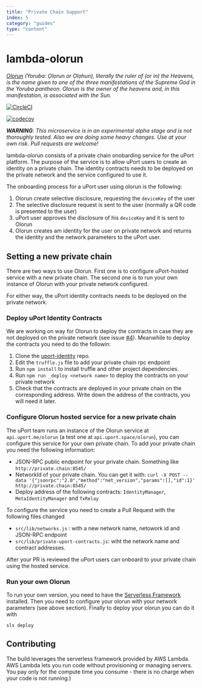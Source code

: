 ```yaml
---
title: "Private Chain Support"
index: 5
category: "guides"
type: "content"
---
```


# lambda-olorun

_[Olorun](https://en.wikipedia.org/wiki/Olorun) (Yoruba: Ọlọrun or Ọlọhun), literally the ruler of (or in) the Heavens, is the name given to one of the three manifestations of the Supreme God in the Yoruba pantheon. Olorun is the owner of the heavens and, in this manifestation, is associated with the Sun._

[![CircleCI](https://circleci.com/gh/uport-project/lambda-olorun.svg?style=svg)](https://circleci.com/gh/uport-project/lambda-olorun)

[![codecov](https://codecov.io/gh/uport-project/lambda-olorun/branch/master/graph/badge.svg)](https://codecov.io/gh/uport-project/lambda-olorun)

_**WARNING**: This microservice is in an experimental alpha stage and is not thoroughly tested. Also we are doing some heavy changes. Use at your own risk. Pull requests are welcome!_


lambda-olorun consists of a private chain onobarding service for the uPort platform. The purpose of the service is to allow uPort users to create an identity on a private chain. The identity contracts needs to be deployed on the private network and the service configured to use it. 

The onboarding process for a uPort user using olorun is the following:
1. Olorun create selective disclosure, requesting the `deviceKey` of the user
2. The selective disclosure request is sent to the user (normally a QR code is presented to the user)
3. uPort user approves the disclosure of his `deviceKey` and it is sent to Olorun
4. Olorun creates am identity for the user on private network and returns the identity and the network parameters to the uPort user.

## Setting a new private chain

There are two ways to use Olorun. First one is to configure uPort-hosted service with a new private chain. The second one is to run your own instance of Olorun with your private network configured.

For either way, the uPort identity contracts needs to be deployed on the private network.

### Deploy uPort Identity Contracts

We are working on way for Olorun to deploy the contracts in case they are not deployed on the private network (see issue [#4](https://github.com/uport-project/lambda-olorun/issues/4)). Meanwhile to deploy the contracts you need to do the followin:

1. Clone the [uport-identity](https://github.com/uport-project/uport-identity) repo.
2. Edit the `truffle.js` file to add your private chain rpc endpoint
3. Run `npm install` to install truffle and other project dependencies.
4. Run `npm run _deploy <network name>` to deploy the contracts on your private network
5. Check that the contracts are deployed in your private chain on the corresponding address. Write down the address of the contracts, you will need it later.

### Configure Olorun hosted service for a new private chain

The uPort team runs an instance of the Olorun service at `api.uport.me/olorun` (a test one at `api.uport.space/olorun`), you can configure this service for your own private chain. To add your private chain you need the following information:

- JSON-RPC public endpoint for your private chain. Something like `http://private.chain:8545/`
- NetworkId of your private chain. You can get it with: `curl -X POST --data '{"jsonrpc":"2.0","method":"net_version","params":[],"id":1}' http://private.chain:8545/`
- Deploy address of the following contracts: `IdentityManager`, `MetaIdentityManager` and `TxRelay`

To configure the service you need to create a Pull Request with the following files changed

- `src/lib/networks.js` : with a new network name, netowork id and JSON-RPC endpoint
- `src/lib/private-uport-contracts.js`: wiht the network name and contract addresses.

After your PR is reviewed the uPort users can onboard to your private chain using the hosted service.

### Run your own Olorun
To run your own version, you need to have the [Serverless Framework](https://serverless.com/) installed.
Then you need to configure your olorun with your network parameters (see above section). Finally to deploy your olorun you can do it with

```
sls deploy
```

## Contributing

The build leverages the serverless framework provided by AWS Lambda. AWS Lambda lets you run code without provisioning or managing servers. You pay only for the compute time you consume - there is no charge when your code is not running.)



